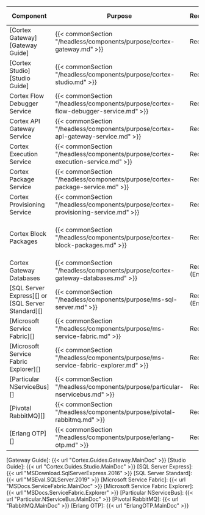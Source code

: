 | Component                                         | Purpose                                                                              | Required/Optional           | Server Role                                |
|---------------------------------------------------|--------------------------------------------------------------------------------------|-----------------------------|--------------------------------------------|
| [Cortex Gateway][Gateway Guide]                   | {{< commonSection "/headless/components/purpose/cortex-gateway.md" >}}               | Required                    | Web Application Server                     |
| [Cortex Studio][Studio Guide]                     | {{< commonSection "/headless/components/purpose/cortex-studio.md" >}}                | Required                    | Web Application Server                     |
| Cortex Flow Debugger Service                      | {{< commonSection "/headless/components/purpose/cortex-flow-debugger-service.md" >}} | Required                    | Web Application Server                     |
| Cortex API Gateway Service                        | {{< commonSection "/headless/components/purpose/cortex-api-gateway-service.md" >}}   | Required                    | Application Server                         |
| Cortex Execution Service                          | {{< commonSection "/headless/components/purpose/cortex-execution-service.md" >}}     | Required                    | Application Server                         |
| Cortex Package Service                            | {{< commonSection "/headless/components/purpose/cortex-package-service.md" >}}       | Required                    | Application Server                         |
| Cortex Provisioning Service                       | {{< commonSection "/headless/components/purpose/cortex-provisioning-service.md" >}}  | Required                    | Application Server                         |
| Cortex Block Packages                             | {{< commonSection "/headless/components/purpose/cortex-block-packages.md" >}}        | Required                    | Web Application Server, Application Server |
| Cortex Gateway Databases                          | {{< commonSection "/headless/components/purpose/cortex-gateway-databases.md" >}}     | Required<br />(End of life) | Web Application Server                     |
| [SQL Server Express][] or [SQL Server Standard][] | {{< commonSection "/headless/components/purpose/ms-sql-server.md" >}}                | Required<br />(End of life) | Web Application Server                     |
| [Microsoft Service Fabric][]                      | {{< commonSection "/headless/components/purpose/ms-service-fabric.md" >}}            | Required                    | Application Server                         |
| [Microsoft Service Fabric Explorer][]             | {{< commonSection "/headless/components/purpose/ms-service-fabric-explorer.md" >}}   | Required                    | Application Server                         |
| [Particular NServiceBus][]                        | {{< commonSection "/headless/components/purpose/particular-nservicebus.md" >}}       | Required                    | Application Server                         |
| [Pivotal RabbitMQ][]                              | {{< commonSection "/headless/components/purpose/pivotal-rabbitmq.md" >}}             | Required                    | Application Server                         |
| [Erlang OTP][]                                    | {{< commonSection "/headless/components/purpose/erlang-otp.md" >}}                   | Required                    | Application Server                         |

[Gateway Guide]: {{< url "Cortex.Guides.Gateway.MainDoc" >}}
[Studio Guide]: {{< url "Cortex.Guides.Studio.MainDoc" >}}
[SQL Server Express]: {{< url "MSDownload.SqlServerExpress.2016" >}}
[SQL Server Standard]: {{< url "MSEval.SQLServer.2019" >}}
[Microsoft Service Fabric]: {{< url "MSDocs.ServiceFabric.MainDoc" >}}
[Microsoft Service Fabric Explorer]: {{< url "MSDocs.ServiceFabric.Explorer" >}}
[Particular NServiceBus]: {{< url "Particular.NServiceBus.MainDoc" >}}
[Pivotal RabbitMQ]: {{< url "RabbitMQ.MainDoc" >}}
[Erlang OTP]: {{< url "ErlangOTP.MainDoc" >}}